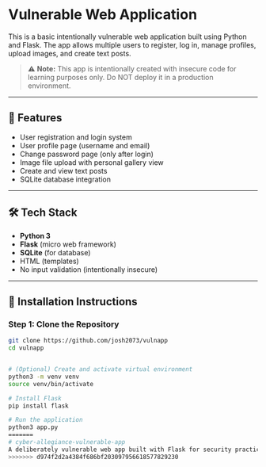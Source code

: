 # Vulnerable Web Application

This is a basic intentionally vulnerable web application built using Python and Flask. The app allows multiple users to register, log in, manage profiles, upload images, and create text posts.

> ⚠️ **Note:** This app is intentionally created with insecure code for learning purposes only. Do NOT deploy it in a production environment.

---

## 🚀 Features

- User registration and login system
- User profile page (username and email)
- Change password page (only after login)
- Image file upload with personal gallery view
- Create and view text posts
- SQLite database integration

---

## 🛠 Tech Stack

- **Python 3**
- **Flask** (micro web framework)
- **SQLite** (for database)
- HTML (templates)
- No input validation (intentionally insecure)

---

## 🔧 Installation Instructions

### Step 1: Clone the Repository

```bash
git clone https://github.com/josh2073/vulnapp
cd vulnapp


# (Optional) Create and activate virtual environment
python3 -m venv venv
source venv/bin/activate

# Install Flask
pip install flask

# Run the application
python3 app.py
=======
# cyber-allegiance-vulnerable-app
A deliberately vulnerable web app built with Flask for security practice.
>>>>>>> d974f2d2a4384f686bf203097956618577829230
